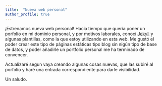 ```yaml
---
title:  "Nueva web personal"
author_profile: true
---
```


¡Estrenamos nueva web personal! Hacía tiempo que quería poner un porfolio en mi dominio personal, y por motivos laborales, conocí [Jekyll](https://jekyllrb.com/) y algunas plantillas, como la que estoy utilizando en esta web. Me gustó el poder crear este tipo de páginas estáticas tipo blog sin nigún tipo de base de datos, y poder añadirle un portfolio personal me ha terminado de convencer.

Actualizaré segun vaya creando algunas cosas nuevas, que las subiré al porfolio y haré una entrada correspondiente para darle visibilidad. 

Un saludo.
